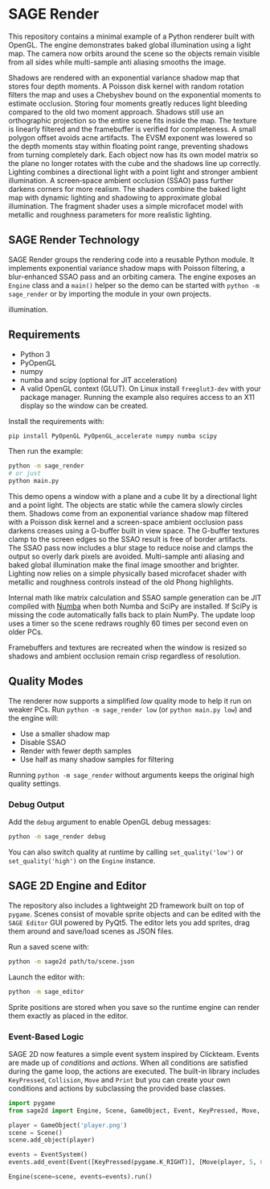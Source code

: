 # SAGE Render

This repository contains a minimal example of a Python renderer built with OpenGL.
The engine demonstrates baked global illumination using a light map. The camera
now orbits around the scene so the objects remain visible from all sides while
multi-sample anti aliasing smooths the image.

Shadows are rendered with an exponential variance shadow map that stores four
depth moments. A Poisson disk kernel with random rotation filters the map and
uses a Chebyshev bound on the exponential moments to estimate occlusion.
Storing four moments greatly reduces light bleeding compared to the old two
moment approach. Shadows still use an orthographic projection so the entire
scene fits inside the map. The texture is linearly filtered and the framebuffer
is verified for completeness. A small polygon offset avoids acne artifacts.
The EVSM exponent was lowered so the depth moments stay within floating point
range, preventing shadows from turning completely dark.
Each object now has its own model matrix so the plane no longer rotates with the cube and the shadows line up correctly. Lighting combines a directional light with a
point light and stronger ambient illumination. A screen‑space ambient occlusion
(SSAO) pass further darkens corners for more realism. The shaders combine the
baked light map with dynamic lighting and shadowing to approximate global
illumination. The fragment shader uses a simple microfacet model with
metallic and roughness parameters for more realistic lighting.

## SAGE Render Technology

SAGE Render groups the rendering code into a reusable Python module. It
implements exponential variance shadow maps with Poisson filtering, a blur-enhanced SSAO pass and an
orbiting camera. The engine exposes an `Engine` class and a `main()` helper so
the demo can be started with `python -m sage_render` or by importing the module
in your own projects.

illumination.

## Requirements

- Python 3
- PyOpenGL
- numpy
- numba and scipy (optional for JIT acceleration)
- A valid OpenGL context (GLUT). On Linux install `freeglut3-dev` with your
  package manager. Running the example also requires access to an X11 display
  so the window can be created.

Install the requirements with:

```bash
pip install PyOpenGL PyOpenGL_accelerate numpy numba scipy
```

Then run the example:

```bash
python -m sage_render
# or just
python main.py
```

This demo opens a window with a plane and a cube lit by a directional light and
a point light. The objects are static while the camera slowly circles them. Shadows
come from an exponential variance shadow map filtered with a Poisson disk kernel and a
screen-space ambient occlusion pass darkens creases using a G-buffer built in
view space. The G-buffer textures clamp to the screen edges so the SSAO result
is free of border artifacts. The SSAO pass now includes a blur stage to reduce
noise and clamps the output so overly dark pixels are avoided. Multi-sample anti aliasing and baked global illumination make the final
image smoother and brighter. Lighting now relies on a simple physically based
microfacet shader with metallic and roughness controls instead of the old Phong
highlights.

Internal math like matrix calculation and SSAO sample generation can be JIT
compiled with [Numba](https://numba.pydata.org/) when both Numba and SciPy are
installed. If SciPy is missing the code automatically falls back to plain
NumPy. The update loop uses a timer so the scene redraws roughly 60 times per
second even on older PCs.

Framebuffers and textures are recreated when the window is resized so shadows
and ambient occlusion remain crisp regardless of resolution.

## Quality Modes

The renderer now supports a simplified *low* quality mode to help it run on
weaker PCs. Run `python -m sage_render low` (or `python main.py low`) and the
engine will:

- Use a smaller shadow map
- Disable SSAO
- Render with fewer depth samples
- Use half as many shadow samples for filtering

Running `python -m sage_render` without arguments keeps the original high
quality settings.

### Debug Output

Add the `debug` argument to enable OpenGL debug messages:

```bash
python -m sage_render debug
```

You can also switch quality at runtime by calling `set_quality('low')` or
`set_quality('high')` on the `Engine` instance.

## SAGE 2D Engine and Editor

The repository also includes a lightweight 2D framework built on top of
`pygame`. Scenes consist of movable sprite objects and can be edited with the
`SAGE Editor` GUI powered by PyQt5. The editor lets you add sprites, drag them
around and save/load scenes as JSON files.

Run a saved scene with:

```bash
python -m sage2d path/to/scene.json
```

Launch the editor with:

```bash
python -m sage_editor
```

Sprite positions are stored when you save so the runtime engine can render them
exactly as placed in the editor.

### Event-Based Logic

SAGE 2D now features a simple event system inspired by Clickteam. Events are
made up of *conditions* and *actions*. When all conditions are satisfied during
the game loop, the actions are executed. The built-in library includes
`KeyPressed`, `Collision`, `Move` and `Print` but you can create your own
conditions and actions by subclassing the provided base classes.

```python
import pygame
from sage2d import Engine, Scene, GameObject, Event, KeyPressed, Move, EventSystem

player = GameObject('player.png')
scene = Scene()
scene.add_object(player)

events = EventSystem()
events.add_event(Event([KeyPressed(pygame.K_RIGHT)], [Move(player, 5, 0)]))

Engine(scene=scene, events=events).run()
```
